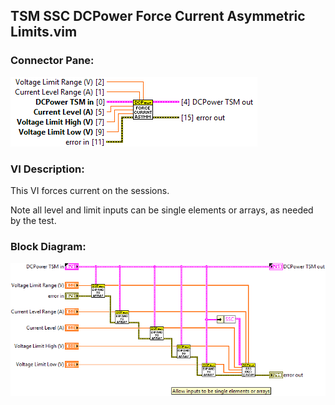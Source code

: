 ## **TSM SSC DCPower Force Current Asymmetric Limits.vim**
### Connector Pane:
![alt text](/docs/images/Instrument%20Control/DCPower/TSM%20SSC%20DCPower%20Force%20Current%20Asymmetric%20Limits.vimc.png "TSM SSC DCPower Force Current Asymmetric Limits.vim connector pane")

### VI Description:
This VI forces current on the sessions.

Note all level and limit inputs can be single elements or arrays, as needed by the test.

### Block Diagram:
![alt text](/docs/images/Instrument%20Control/DCPower/TSM%20SSC%20DCPower%20Force%20Current%20Asymmetric%20Limits.vimd.png "TSM SSC DCPower Force Current Asymmetric Limits.vim block diagram")

